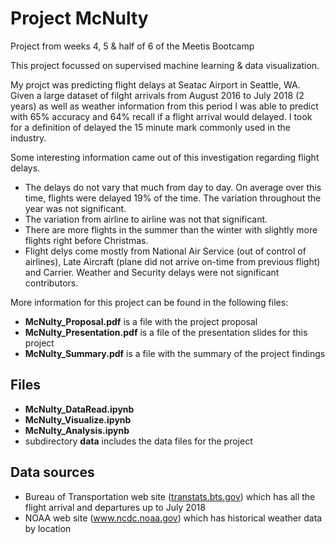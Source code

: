 # Project McNulty
Project from weeks 4, 5 & half of 6 of the Meetis Bootcamp

This project focussed on supervised machine learning & data visualization.   

My projct was predicting flight delays at Seatac Airport in Seattle, WA.  Given a large dataset of 
filght arrivals from August 2016 to July 2018 (2 years) as well as weather information from this period I was able to 
predict with 65% accuracy and 64% recall if a flight arrival would delayed.  I took for a definition of delayed the 15 
minute mark commonly used in the industry.  

Some interesting information came out of this investigation regarding flight delays.
* The delays do not vary that much from day to day.  On average over this time, flights were delayed 19% of the time.
The variation throughout the year was not significant.
* The variation from airline to airline was not that significant.
* There are more flights in the summer than the winter with slightly more flights right before Christmas.
* Flight delys come mostly from National Air Service (out of control of airlines), Late Aircraft (plane did not arrive 
on-time from previous flight) and Carrier.  Weather and Security delays were not significant contributors.

More information for this project can be found in the following files:   
* **McNulty_Proposal.pdf** is a file with the project proposal   
* **McNulty_Presentation.pdf** is a file of the presentation slides for this project   
* **McNulty_Summary.pdf** is a file with the summary of the project findings   

## Files  
* **McNulty_DataRead.ipynb**   
* **McNulty_Visualize.ipynb**
* **McNulty_Analysis.ipynb** 
* subdirectory **data** includes the data files for the project

## Data sources
* Bureau of Transportation web site (<a href="http://transtats.bts.gov">transtats.bts.gov</a>) which has all the flight arrival and departures up to July 2018
* NOAA web site (www.ncdc.noaa.gov) which has historical weather data by location
